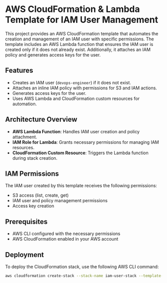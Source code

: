 # AWS CloudFormation & Lambda Template for IAM User Management  

This project provides an AWS CloudFormation template that automates the creation and management of an IAM user with specific permissions. The template includes an AWS Lambda function that ensures the IAM user is created only if it does not already exist. Additionally, it attaches an IAM policy and generates access keys for the user.  

## **Features**  
- Creates an IAM user (`devops-engineer`) if it does not exist.  
- Attaches an inline IAM policy with permissions for S3 and IAM actions.  
- Generates access keys for the user.  
- Uses AWS Lambda and CloudFormation custom resources for automation.  

## **Architecture Overview**  
- **AWS Lambda Function**: Handles IAM user creation and policy attachment.  
- **IAM Role for Lambda**: Grants necessary permissions for managing IAM resources.  
- **CloudFormation Custom Resource**: Triggers the Lambda function during stack creation.  

## **IAM Permissions**  
The IAM user created by this template receives the following permissions:  
- S3 access (list, create, get)  
- IAM user and policy management permissions  
- Access key creation  

## **Prerequisites**  
- AWS CLI configured with the necessary permissions  
- AWS CloudFormation enabled in your AWS account  

## **Deployment**  
To deploy the CloudFormation stack, use the following AWS CLI command:  

```sh
aws cloudformation create-stack --stack-name iam-user-stack --template-body file://iam-user-template.yaml --capabilities CAPABILITY_NAMED_IAM
